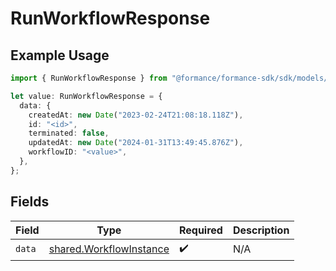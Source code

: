# RunWorkflowResponse

## Example Usage

```typescript
import { RunWorkflowResponse } from "@formance/formance-sdk/sdk/models/shared";

let value: RunWorkflowResponse = {
  data: {
    createdAt: new Date("2023-02-24T21:08:18.118Z"),
    id: "<id>",
    terminated: false,
    updatedAt: new Date("2024-01-31T13:49:45.876Z"),
    workflowID: "<value>",
  },
};
```

## Fields

| Field                                                                     | Type                                                                      | Required                                                                  | Description                                                               |
| ------------------------------------------------------------------------- | ------------------------------------------------------------------------- | ------------------------------------------------------------------------- | ------------------------------------------------------------------------- |
| `data`                                                                    | [shared.WorkflowInstance](../../../sdk/models/shared/workflowinstance.md) | :heavy_check_mark:                                                        | N/A                                                                       |